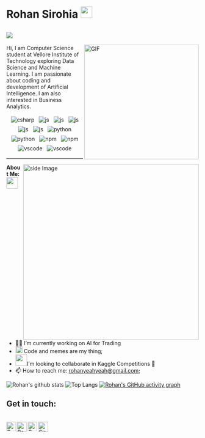 # Rohan Sirohia&nbsp;<img src="https://s7.gifyu.com/images/giphyd453822f10cd1ba6.gif" width="30px"> 
![](https://visitor-badge.glitch.me/badge?page_id=RohanTrix.RohanTrix)
---
<img align="right" alt="GIF" src="https://media.giphy.com/media/y3wBjXMffuFjy/giphy.gif" width="300px" height="300px" />
Hi, I am Computer Science student at Vellore Institute of Technology exploring Data Science and Machine Learning. I am passionate about coding and development of Artificial Intelligence. I am also interested in Business Analytics.

<p align="center">
  
  <img src="https://www.vectorlogo.zone/logos/tensorflow/tensorflow-ar21.svg" alt="csharp" style="vertical-align:top; margin:4px">
  <img src="https://www.vectorlogo.zone/logos/java/java-ar21.svg" alt="js" style="vertical-align:top; margin:4px">
  <img src="https://www.vectorlogo.zone/logos/flutterio/flutterio-ar21.svg" alt="js" style="vertical-align:top; margin:4px">
  <img src="https://www.vectorlogo.zone/logos/javascript/javascript-ar21.svg" alt="js" style="vertical-align:top; margin:4px">
  <img src="https://www.vectorlogo.zone/logos/kotlinlang/kotlinlang-ar21.svg" alt="js" style="vertical-align:top; margin:4px">
  <img src="https://www.vectorlogo.zone/logos/opencv/opencv-ar21.svg" alt="js" style="vertical-align:top; margin:4px">
  <img src="https://www.vectorlogo.zone/logos/python/python-ar21.svg" alt="python" style="vertical-align:top; margin:4px">
  <img src="https://www.vectorlogo.zone/logos/amazon_aws/amazon_aws-ar21.svg" alt="python" style="vertical-align:top; margin:4px">
  <img src="https://www.vectorlogo.zone/logos/git-scm/git-scm-ar21.svg" alt="npm" style="vertical-align:top; margin:4px">
  <img src="https://www.vectorlogo.zone/logos/apache_spark/apache_spark-ar21.svg" alt="npm" style="vertical-align:top; margin:4px">
  <img src="https://www.vectorlogo.zone/logos/mysql/mysql-ar21.svg" alt="vscode" style="vertical-align:top; margin:4px">
  <img src="https://www.vectorlogo.zone/logos/visualstudio_code/visualstudio_code-ar21.svg" alt="vscode" style="vertical-align:top; margin:4px">    
</p>

---

<!-- gif Image -->
<img src="https://github.com/JoykishanSharma/JoykishanSharma/blob/master/life_balance.gif" alt="side Image" align="right" width="460" height="auto" />

**About Me:** <img src="https://media.giphy.com/media/WUlplcMpOCEmTGBtBW/giphy.gif" width="30">
- 👨‍💻 I’m currently working on AI for Trading
- <img src="https://github.com/TheDudeThatCode/TheDudeThatCode/blob/master/Assets/Rocket.gif" width="18px"> Code and memes are my thing; 
- <img src="https://github.com/TheDudeThatCode/TheDudeThatCode/blob/master/Assets/Developer.gif" width="30px">I’m looking to collaborate in Kaggle Competitions 🤝
- 📫 How to reach me: rohanyeahyeah@gmail.com;



![Rohan's github stats](https://github-readme-stats.vercel.app/api?username=RohanTrix&show_icons=true&theme=radical) ![Top Langs](https://github-readme-stats.vercel.app/api/top-langs/?username=RohanTrix&layout=compact&theme=dark)
[![Rohan's GitHub activity graph](https://activity-graph.herokuapp.com/graph?username=RohanTrix&theme=xcode)](https://git.io/RohanTrix) 
## Get in touch:
<br>

  <a href="https://www.linkedin.com/in/rohan-sirohia">
    <img align="left" alt="Rohan Sirohia | Linkedin" width="24px" src="https://github.com/TheDudeThatCode/TheDudeThatCode/blob/master/Assets/Linkedin.svg" />
  </a>
  <a href="https://twitter.com/sirohia_rohan">
    <img align="left" alt="Rohan Sirohia | Twitter" width="26px" src="https://github.com/TheDudeThatCode/TheDudeThatCode/blob/master/Assets/Twitter.svg" />
  </a>
  <a href="https://www.instagram.com/rohansirohia">
    <img align="left" alt="Rohan Sirohia | Instagram" width="24px" src="https://github.com/TheDudeThatCode/TheDudeThatCode/blob/master/Assets/Instagram.svg" />
  </a>
  <a href="mailto:rohanyeahyeah@gmail.com">
    <img align="left" alt="Sirohia | Gmail" width="26px" src="https://github.com/TheDudeThatCode/TheDudeThatCode/blob/master/Assets/Gmail.svg" />
  </a>
